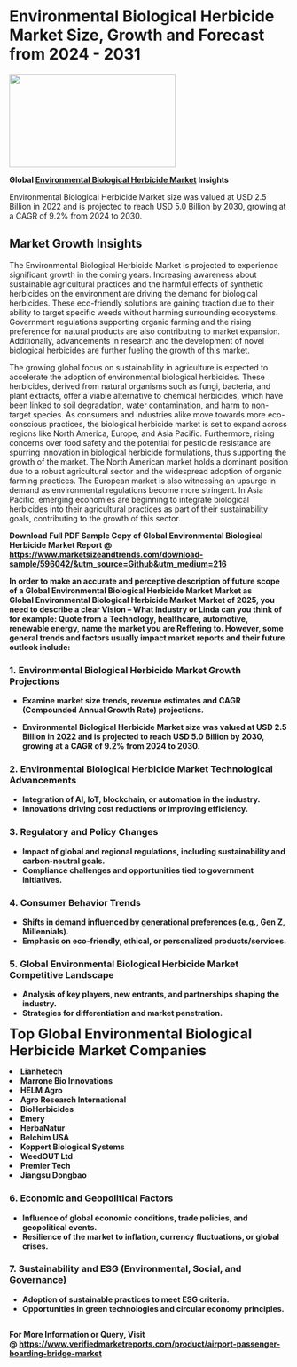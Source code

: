 <H1>Environmental Biological Herbicide Market Size, Growth and Forecast from 2024 - 2031</H1><img class="aligncenter size-medium wp-image-584254" src="https://thirdeyenews.in/wp-content/uploads/2024/09/Global-Market-Research-300x168.jpeg" alt="" width="300" height="168" /><p><strong>Global&nbsp;<a href="https://www.marketsizeandtrends.com/download-sample/596042/&amp;utm_source=Github&utm_medium=216">Environmental Biological Herbicide Market</a> Insights</strong></p><p>Environmental Biological Herbicide Market size was valued at USD 2.5 Billion in 2022 and is projected to reach USD 5.0 Billion by 2030, growing at a CAGR of 9.2% from 2024 to 2030.</p><p><h2>Market Growth Insights</h2> <p>The Environmental Biological Herbicide Market is projected to experience significant growth in the coming years. Increasing awareness about sustainable agricultural practices and the harmful effects of synthetic herbicides on the environment are driving the demand for biological herbicides. These eco-friendly solutions are gaining traction due to their ability to target specific weeds without harming surrounding ecosystems. Government regulations supporting organic farming and the rising preference for natural products are also contributing to market expansion. Additionally, advancements in research and the development of novel biological herbicides are further fueling the growth of this market.</p> <p><strong></strong></p> <p>The growing global focus on sustainability in agriculture is expected to accelerate the adoption of environmental biological herbicides. These herbicides, derived from natural organisms such as fungi, bacteria, and plant extracts, offer a viable alternative to chemical herbicides, which have been linked to soil degradation, water contamination, and harm to non-target species. As consumers and industries alike move towards more eco-conscious practices, the biological herbicide market is set to expand across regions like North America, Europe, and Asia Pacific. Furthermore, rising concerns over food safety and the potential for pesticide resistance are spurring innovation in biological herbicide formulations, thus supporting the growth of the market. The North American market holds a dominant position due to a robust agricultural sector and the widespread adoption of organic farming practices. The European market is also witnessing an upsurge in demand as environmental regulations become more stringent. In Asia Pacific, emerging economies are beginning to integrate biological herbicides into their agricultural practices as part of their sustainability goals, contributing to the growth of this sector. <strong></p><p><span class=""><strong>Download Full PDF Sample Copy of Global Environmental Biological Herbicide Market Report</strong> @ <a href="https://www.marketsizeandtrends.com/download-sample/596042/&amp;utm_source=Github&utm_medium=216" target="_blank">https://www.marketsizeandtrends.com/download-sample/596042/&amp;utm_source=Github&utm_medium=216</a></span></p><p>In order to make an accurate and perceptive description of future scope of a Global&nbsp;Environmental Biological Herbicide Market Market as Global&nbsp;Environmental Biological Herbicide Market Market of 2025, you need to describe a clear Vision &ndash; What Industry or Linda can you think of for example: Quote from a Technology, healthcare, automotive, renewable energy, name the market you are Reffering to. However, some general trends and factors usually impact market reports and their future outlook include:</p><h3>1.&nbsp;<strong>Environmental Biological Herbicide Market Growth Projections</strong></h3><ul><li>Examine market size trends, revenue estimates and CAGR (Compounded Annual Growth Rate) projections.</li><li><p>Environmental Biological Herbicide Market size was valued at USD 2.5 Billion in 2022 and is projected to reach USD 5.0 Billion by 2030, growing at a CAGR of 9.2% from 2024 to 2030.</p></li></ul><h3>2.&nbsp;<strong>Environmental Biological Herbicide Market Technological Advancements</strong></h3><ul><li>Integration of AI, IoT, blockchain, or automation in the industry.</li><li>Innovations driving cost reductions or improving efficiency.</li></ul><h3>3.&nbsp;<strong>Regulatory and Policy Changes</strong></h3><ul><li>Impact of global and regional regulations, including sustainability and carbon-neutral goals.</li><li>Compliance challenges and opportunities tied to government initiatives.</li></ul><h3>4.&nbsp;<strong>Consumer Behavior Trends</strong></h3><ul><li>Shifts in demand influenced by generational preferences (e.g., Gen Z, Millennials).</li><li>Emphasis on eco-friendly, ethical, or personalized products/services.</li></ul><h3>5.&nbsp;<strong>Global Environmental Biological Herbicide Market Competitive Landscape</strong></h3><ul><li>Analysis of key players, new entrants, and partnerships shaping the industry.</li><li>Strategies for differentiation and market penetration.</li></ul><p data-pm-slice="1 1 []"><span style="color: inherit; font-family: inherit; font-size: 25px;">Top Global Environmental Biological Herbicide Market Companies</span></p><div class="" data-test-id=""><p><li>Lianhetech</li><li> Marrone Bio Innovations</li><li> HELM Agro</li><li> Agro Research International</li><li> BioHerbicides</li><li> Emery</li><li> HerbaNatur</li><li> Belchim USA</li><li> Koppert Biological Systems</li><li> WeedOUT Ltd</li><li> Premier Tech</li><li> Jiangsu Dongbao</li></p></div><h3>6.&nbsp;<strong>Economic and Geopolitical Factors</strong></h3><ul><li>Influence of global economic conditions, trade policies, and geopolitical events.</li><li>Resilience of the market to inflation, currency fluctuations, or global crises.</li></ul><h3>7.&nbsp;<strong>Sustainability and ESG (Environmental, Social, and Governance)</strong></h3><ul><li>Adoption of sustainable practices to meet ESG criteria.</li><li>Opportunities in green technologies and circular economy principles.</li></ul><h2><strong style="font-size: 14px;">For More Information or Query, Visit @&nbsp;</strong><a style="background-color: #ffffff; font-size: 14px;" href="https://www.marketsizeandtrends.com/report/environmental-biological-herbicide-market/" target="_blank">https://www.verifiedmarketreports.com/product/airport-passenger-boarding-bridge-market</a></h2>
